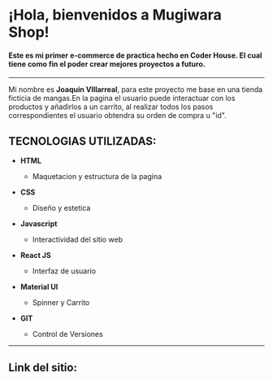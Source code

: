 # ¡Hola, bienvenidos a Mugiwara Shop!
#### Este es mi primer e-commerce de practica hecho en Coder House. El cual tiene como fin el poder crear mejores proyectos a futuro. 

---
Mi nombre es **Joaquin VIllarreal**, para este proyecto me base en una tienda ficticia de mangas.En la pagina el usuario puede interactuar con los productos y añadirlos a un carrito, al realizar todos los pasos correspondientes el usuario obtendra su orden de compra u "id".

## TECNOLOGIAS UTILIZADAS:

- **HTML**

    - Maquetacion y estructura de la pagina
- **CSS**
    
    - Diseño y estetica
- **Javascript**
    
    - Interactividad del sitio web
- **React JS**

    - Interfaz de usuario
- **Material UI**  
    
    - Spinner y Carrito 
- **GIT**

    - Control de Versiones 

---

##  Link del sitio:




